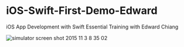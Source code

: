 # iOS-Swift-First-Demo-Edward
iOS App Development with Swift Essential Training with Edward Chiang



![simulator screen shot 2015 11 3 8 35 02](https://cloud.githubusercontent.com/assets/14995542/10908150/868d7066-826a-11e5-900d-7ef9e29fc6c4.png)
